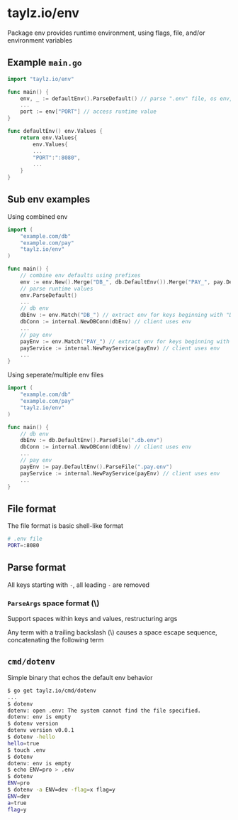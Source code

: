 # taylz.io/env

Package env provides runtime environment, using flags, file, and/or environment variables

## Example `main.go`

```go
import "taylz.io/env"

func main() {
	env, _ := defaultEnv().ParseDefault() // parse ".env" file, os env, and cli args
	...
	port := env["PORT"] // access runtime value
}

func defaultEnv() env.Values {
	return env.Values{
		env.Values{
		...
		"PORT":":8080",
		...
	}
}
```

## Sub env examples

Using combined env

```go
import (
	"example.com/db"
	"example.com/pay"
	"taylz.io/env"
)

func main() {
	// combine env defaults using prefixes
	env := env.New().Merge("DB_", db.DefaultEnv()).Merge("PAY_", pay.DefaultEnv())
	// parse runtime values
	env.ParseDefault()
	...
	// db env
	dbEnv := env.Match("DB_") // extract env for keys beginning with "DB_"
	dbConn := internal.NewDBConn(dbEnv) // client uses env
	...
	// pay env
	payEnv := env.Match("PAY_") // extract env for keys beginning with "PAY_"
	payService := internal.NewPayService(payEnv) // client uses env
	...
}
```

Using seperate/multiple env files

```go
import (
	"example.com/db"
	"example.com/pay"
	"taylz.io/env"
)

func main() {
	// db env
	dbEnv := db.DefaultEnv().ParseFile(".db.env")
	dbConn := internal.NewDBConn(dbEnv) // client uses env
	...
	// pay env
	payEnv := pay.DefaultEnv().ParseFile(".pay.env")
	payService := internal.NewPayService(payEnv) // client uses env
	...
}
```

## File format

The file format is basic shell-like format

```sh
# .env file
PORT=:8080
```

## Parse format

All keys starting with `-`, all leading `-` are removed

### `ParseArgs` space format (\\)

Support spaces within keys and values, restructuring args

Any term with a trailing backslash (\\) causes a space escape sequence, concatenating the following term

## `cmd/dotenv`

Simple binary that echos the default env behavior

```sh
$ go get taylz.io/cmd/dotenv
...
$ dotenv
dotenv: open .env: The system cannot find the file specified.
dotenv: env is empty
$ dotenv version
dotenv version v0.0.1
$ dotenv -hello
hello=true
$ touch .env
$ dotenv
dotenv: env is empty
$ echo ENV=pro > .env
$ dotenv
ENV=pro
$ dotenv -a ENV=dev -flag=x flag=y
ENV=dev
a=true
flag=y
```
